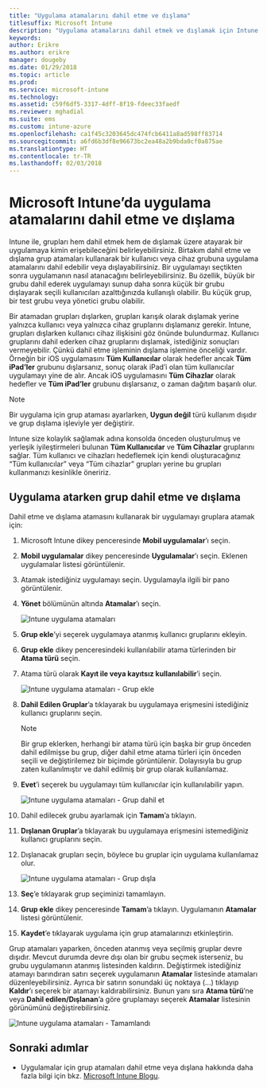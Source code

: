 ```yaml
---
title: "Uygulama atamalarını dahil etme ve dışlama"
titlesuffix: Microsoft Intune
description: "Uygulama atamalarını dahil etmek ve dışlamak için Intune’u nasıl kullanabileceğinizi öğrenin."
keywords: 
author: Erikre
ms.author: erikre
manager: dougeby
ms.date: 01/29/2018
ms.topic: article
ms.prod: 
ms.service: microsoft-intune
ms.technology: 
ms.assetid: c59f6df5-3317-4dff-8f19-fdeec33faedf
ms.reviewer: mghadial
ms.suite: ems
ms.custom: intune-azure
ms.openlocfilehash: ca1f45c3203645dc474fcb6411a8ad598ff83714
ms.sourcegitcommit: a6fd6b3df8e96673bc2ea48a2b9bda0cf0a875ae
ms.translationtype: HT
ms.contentlocale: tr-TR
ms.lasthandoff: 02/03/2018
---
```

# <a name="include-and-exclude-app-assignments-in-microsoft-intune"></a>Microsoft Intune’da uygulama atamalarını dahil etme ve dışlama

Intune ile, grupları hem dahil etmek hem de dışlamak üzere atayarak bir uygulamaya kimin erişebileceğini belirleyebilirsiniz. Birtakım dahil etme ve dışlama grup atamaları kullanarak bir kullanıcı veya cihaz grubuna uygulama atamalarını dahil edebilir veya dışlayabilirsiniz. Bir uygulamayı seçtikten sonra uygulamanın nasıl atanacağını belirleyebilirsiniz. Bu özellik, büyük bir grubu dahil ederek uygulamayı sunup daha sonra küçük bir grubu dışlayarak seçili kullanıcıları azalttığınızda kullanışlı olabilir. Bu küçük grup, bir test grubu veya yönetici grubu olabilir. 

Bir atamadan grupları dışlarken, grupları karışık olarak dışlamak yerine yalnızca kullanıcı veya yalnızca cihaz gruplarını dışlamanız gerekir. Intune, grupları dışlarken kullanıcı cihaz ilişkisini göz önünde bulundurmaz. Kullanıcı gruplarını dahil ederken cihaz gruplarını dışlamak, istediğiniz sonuçları vermeyebilir. Çünkü dahil etme işleminin dışlama işlemine önceliği vardır. Örneğin bir iOS uygulamasını **Tüm Kullanıcılar** olarak hedefler ancak **Tüm iPad’ler** grubunu dışlarsanız, sonuç olarak iPad’i olan tüm kullanıcılar uygulamayı yine de alır. Ancak iOS uygulamasını **Tüm Cihazlar** olarak hedefler ve **Tüm iPad’ler** grubunu dışlarsanız, o zaman dağıtım başarılı olur.  

>[!NOTE]
>Bir uygulama için grup ataması ayarlarken, **Uygun değil** türü kullanım dışıdır ve grup dışlama işleviyle yer değiştirir. 
>
>Intune size kolaylık sağlamak adına konsolda önceden oluşturulmuş ve yerleşik iyileştirmeleri bulunan **Tüm Kullanıcılar** ve **Tüm Cihazlar** gruplarını sağlar. Tüm kullanıcı ve cihazları hedeflemek için kendi oluşturacağınız “Tüm kullanıcılar” veya “Tüm cihazlar” grupları yerine bu grupları kullanmanızı kesinlikle öneririz.  

## <a name="including-and-excluding-groups-when-assigning-apps"></a>Uygulama atarken grup dahil etme ve dışlama 
Dahil etme ve dışlama atamasını kullanarak bir uygulamayı gruplara atamak için:
1. Microsoft Intune dikey penceresinde **Mobil uygulamalar**’ı seçin.
2. **Mobil uygulamalar** dikey penceresinde **Uygulamalar**’ı seçin. Eklenen uygulamalar listesi görüntülenir.
3. Atamak istediğiniz uygulamayı seçin. Uygulamayla ilgili bir pano görüntülenir. 
4. **Yönet** bölümünün altında **Atamalar**’ı seçin. 

    ![Intune uygulama atamaları](./media/apps-inc-exl-01.png)
5. **Grup ekle**’yi seçerek uygulamaya atanmış kullanıcı gruplarını ekleyin. 
6. **Grup ekle** dikey penceresindeki kullanılabilir atama türlerinden bir **Atama türü** seçin.
7. Atama türü olarak **Kayıt ile veya kayıtsız kullanılabilir**’i seçin.

    ![Intune uygulama atamaları - Grup ekle](./media/apps-inc-exl-02.png)
8. **Dahil Edilen Gruplar**’a tıklayarak bu uygulamaya erişmesini istediğiniz kullanıcı gruplarını seçin.

    >[!NOTE]
    >Bir grup eklerken, herhangi bir atama türü için başka bir grup önceden dahil edilmişse bu grup, diğer dahil etme atama türleri için önceden seçili ve değiştirilemez bir biçimde görüntülenir. Dolayısıyla bu grup zaten kullanılmıştır ve dahil edilmiş bir grup olarak kullanılamaz.

9. **Evet**’i seçerek bu uygulamayı tüm kullanıcılar için kullanılabilir yapın.

    ![Intune uygulama atamaları - Grup dahil et](./media/apps-inc-exl-03.png)
10. Dahil edilecek grubu ayarlamak için **Tamam**’a tıklayın.
11. **Dışlanan Gruplar**’a tıklayarak bu uygulamaya erişmesini istemediğiniz kullanıcı gruplarını seçin. 
12. Dışlanacak grupları seçin, böylece bu gruplar için uygulama kullanılamaz olur.

    ![Intune uygulama atamaları - Grup dışla](./media/apps-inc-exl-04.png)
13. **Seç**’e tıklayarak grup seçiminizi tamamlayın.
14. **Grup ekle** dikey penceresinde **Tamam**’a tıklayın. Uygulamanın **Atamalar** listesi görüntülenir.
15. **Kaydet**’e tıklayarak uygulama için grup atamalarınızı etkinleştirin.

Grup atamaları yaparken, önceden atanmış veya seçilmiş gruplar devre dışıdır. Mevcut durumda devre dışı olan bir grubu seçmek isterseniz, bu grubu uygulamanın atanmış listesinden kaldırın. Değiştirmek istediğiniz atamayı barındıran satırı seçerek uygulamanın **Atamalar** listesinde atamaları düzenleyebilirsiniz. Ayrıca bir satırın sonundaki üç noktaya (...) tıklayıp **Kaldır**’ı seçerek bir atamayı kaldırabilirsiniz. Bunun yanı sıra **Atama türü**’ne veya **Dahil edilen/Dışlanan**’a göre gruplamayı seçerek **Atamalar** listesinin görünümünü değiştirebilirsiniz.

![Intune uygulama atamaları - Tamamlandı](./media/apps-inc-exl-05.png)

## <a name="next-steps"></a>Sonraki adımlar

* Uygulamalar için grup atamaları dahil etme veya dışlana hakkında daha fazla bilgi için bkz. [Microsoft Intune Blogu](https://aka.ms/new_app_assignment_process).
